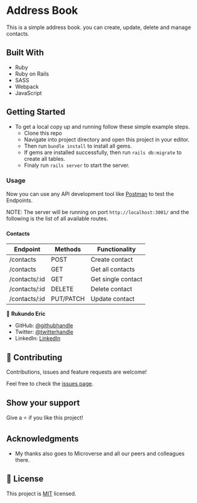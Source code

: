 # Address Book
This is a simple address book. you can create, update, delete and manage contacts.

## Built With

- Ruby
- Ruby on Rails
- SASS
- Webpack
- JavaScript

## Getting Started
- To get a local copy up and running follow these simple example steps.
  - Clone this repo
  - Navigate into project directory and open this project in your editor.
  - Then run `bundle install` to install all gems.
  - If gems are installed successfully, then run `rails db:migrate` to create all tables.
  - Finaly run `rails server` to start the server.

### Usage
  Now you can use any API development tool like [Postman](https://www.postman.com/) to test the Endpoints.

  NOTE: The server will be running on port `http://localhost:3001/` and the following is the list of all available routes.
###
#### Contacts
| Endpoint                            | Methods   | Functionality             |
| ------------------------------------|-----------|---------------------------|
| /contacts                           | POST      | Create contact            |
| /contacts                           | GET       | Get all contacts          |
| /contacts/:id                       | GET       | Get single contact        |
| /contacts/:id                       | DELETE    | Delete contact            |
| /contacts/:id                       | PUT/PATCH    | Update contact         |

👤 **Rukundo Eric**

- GitHub: [@githubhandle](https://github.com/rukundoeric)
- Twitter: [@twitterhandle](https://twitter.com/rukundoeric005)
- LinkedIn: [LinkedIn](https://www.linkedin.com/in/rukundo-eric-000bba181/)

## 🤝 Contributing

Contributions, issues and feature requests are welcome!

Feel free to check the [issues page](https://github.com/rukundoeric/AGGP-user-address-book-backend/issues).

## Show your support

Give a ⭐️ if you like this project!

## Acknowledgments

- My thanks also goes to Microverse and all our peers and colleagues there.

## 📝 License

This project is [MIT](./LICENSE) licensed.
